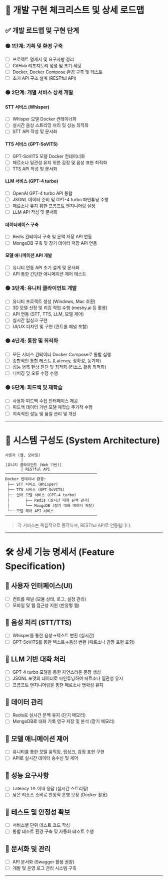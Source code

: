 # 🚀 개발 구현 체크리스트 및 상세 로드맵

## ✅ 개발 로드맵 및 구현 단계

### 🟢 1단계: 기획 및 환경 구축
- [ ] 프로젝트 명세서 및 요구사항 정리
- [ ] GitHub 리포지토리 생성 및 초기 세팅
- [ ] Docker, Docker Compose 환경 구축 및 테스트
- [ ] 초기 API 구조 설계 (RESTful API)

### 🟢 2단계: 개별 서비스 상세 개발
#### STT 서비스 (Whisper)
- [ ] Whisper 모델 Docker 컨테이너화
- [ ] 실시간 음성 스트리밍 처리 및 성능 최적화
- [ ] STT API 작성 및 문서화

#### TTS 서비스 (GPT-SoVITS)
- [ ] GPT-SoVITS 모델 Docker 컨테이너화
- [ ] 페르소나 일관성 유지 위한 감정 및 음성 표현 최적화
- [ ] TTS API 작성 및 문서화

#### LLM 서비스 (GPT-4 turbo)
- [ ] OpenAI GPT-4 turbo API 통합
- [ ] JSONL 데이터 준비 및 GPT-4 turbo 파인튜닝 수행
- [ ] 페르소나 유지 위한 프롬프트 엔지니어링 설정
- [ ] LLM API 작성 및 문서화

#### 데이터베이스 구축
- [ ] Redis 컨테이너 구축 및 문맥 저장 API 연동
- [ ] MongoDB 구축 및 장기 데이터 저장 API 연동

#### 모델 애니메이션 API 개발
- [ ] 유니티 연동 API 초기 설계 및 문서화
- [ ] API 통한 간단한 애니메이션 제어 테스트

### 🟢 3단계: 유니티 클라이언트 개발
- [ ] 유니티 프로젝트 생성 (Windows, Mac 호환)
- [ ] 3D 모델 선정 및 리깅 작업 수행 (meshy.ai 등 활용)
- [ ] API 연동 (STT, TTS, LLM, 모델 제어)
- [ ] 실시간 립싱크 구현
- [ ] UI/UX 디자인 및 구현 (컨트롤 패널 포함)

### 🟢 4단계: 통합 및 최적화
- [ ] 모든 서비스 컨테이너 Docker Compose로 통합 실행
- [ ] 종합적인 통합 테스트 (Latency, 정확성, 동기화)
- [ ] 성능 병목 현상 진단 및 최적화 (리소스 활용 최적화)
- [ ] 디버깅 및 오류 수정 수행

### 🟢 5단계: 피드백 및 재학습
- [ ] 사용자 피드백 수집 인터페이스 제공
- [ ] 피드백 데이터 기반 모델 재학습 주기적 수행
- [ ] 지속적인 성능 및 품질 관리 및 개선

---

# 📐 시스템 구성도 (System Architecture)

```
사용자 (웹, 모바일)
       │
[유니티 클라이언트 (Web 기반)]
       │ RESTful API
─────────────────────────────────────────
Docker 컨테이너 환경:
 ├── STT 서비스 (Whisper)
 ├── TTS 서비스 (GPT-SoVITS)
 ├── 언어 모델 서비스 (GPT-4 turbo)
 │       ├── Redis (실시간 대화 문맥 관리)
 │       └── MongoDB (장기 대화 데이터 저장)
 └── 모델 제어 API 서비스
─────────────────────────────────────────
```

> 각 서비스는 독립적으로 동작하며, RESTful API로 연동됩니다.

---

# 🛠️ 상세 기능 명세서 (Feature Specification)

## 📌 사용자 인터페이스(UI)
- [ ] 컨트롤 패널 (모듈 상태, 로그, 설정 관리)
- [ ] 모바일 및 웹 접근성 지원 (반응형 웹)

## 📌 음성 처리 (STT/TTS)
- [ ] Whisper를 통한 음성→텍스트 변환 (실시간)
- [ ] GPT-SoVITS를 통한 텍스트→음성 변환 (페르소나 감정 표현 포함)

## 📌 LLM 기반 대화 처리
- [ ] GPT-4 turbo 모델을 통한 자연스러운 문장 생성
- [ ] JSONL 포맷의 데이터로 파인튜닝하여 페르소나 일관성 유지
- [ ] 프롬프트 엔지니어링을 통한 페르소나 명확성 유지

## 📌 데이터 관리
- [ ] Redis로 실시간 문맥 유지 (단기 메모리)
- [ ] MongoDB로 대화 기록 영구 저장 및 분석 (장기 메모리)

## 📌 모델 애니메이션 제어
- [ ] 유니티를 통한 모델 움직임, 립싱크, 감정 표현 구현
- [ ] API로 실시간 데이터 송수신 및 제어

## 📌 성능 요구사항
- [ ] Latency 1초 이내 응답 (실시간 스트리밍)
- [ ] 낮은 리소스 소비로 안정적 운영 보장 (Docker 활용)

## 📌 테스트 및 안정성 확보
- [ ] 서비스별 단위 테스트 코드 작성
- [ ] 통합 테스트 환경 구축 및 자동화 테스트 수행

## 📌 문서화 및 관리
- [ ] API 문서화 (Swagger 활용 권장)
- [ ] 개발 및 운영 로그 관리 시스템 구축

---